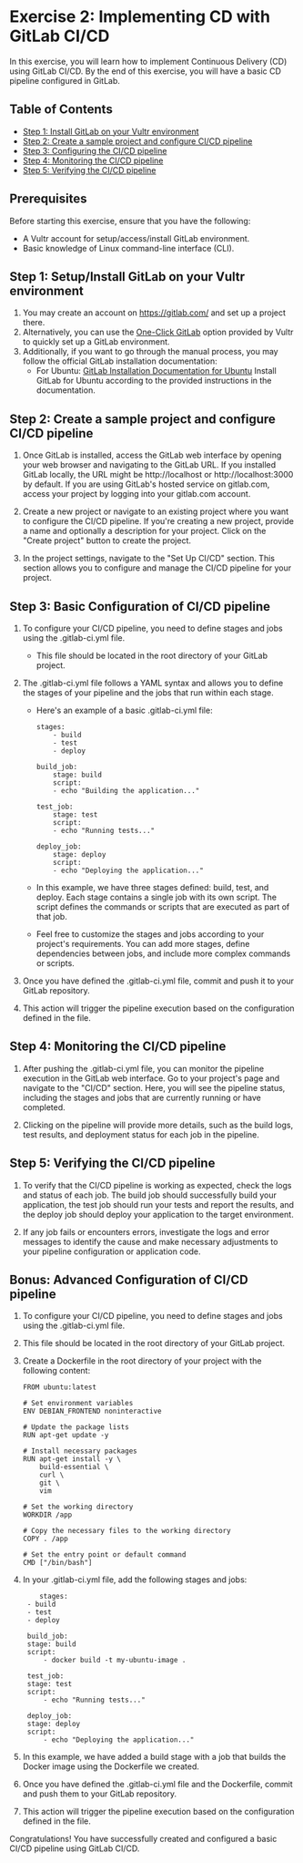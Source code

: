 # Exercise 2: Implementing CD with GitLab CI/CD

In this exercise, you will learn how to implement Continuous Delivery (CD) using GitLab CI/CD. By the end of this exercise, you will have a basic CD pipeline configured in GitLab.

## Table of Contents

- [Step 1: Install GitLab on your Vultr environment](#step-1-setupinstall-gitlab-on-your-vultr-environment)
- [Step 2: Create a sample project and configure CI/CD pipeline](#step-2-create-a-sample-project-and-configure-cicd-pipeline)
- [Step 3: Configuring the CI/CD pipeline](#step-3-configuring-the-cicd-pipeline)
- [Step 4: Monitoring the CI/CD pipeline](#step-4-monitoring-the-cicd-pipeline)
- [Step 5: Verifying the CI/CD pipeline](#step-5-verifying-the-cicd-pipeline)

## Prerequisites

Before starting this exercise, ensure that you have the following:

- A Vultr account for setup/access/install GitLab environment.
- Basic knowledge of Linux command-line interface (CLI).
  
## Step 1: Setup/Install GitLab on your Vultr environment

1. You may create an account on https://gitlab.com/ and set up a project there.
2. Alternatively, you can use the [One-Click GitLab](https://www.vultr.com/docs/one-click-gitlab/) option provided by Vultr to quickly set up a GitLab environment.
3. Additionally, if you want to go through the manual process, you may follow the official GitLab installation documentation:
   - For Ubuntu: [GitLab Installation Documentation for Ubuntu](https://docs.gitlab.com/)
     Install GitLab for Ubuntu according to the provided instructions in the documentation.
## Step 2: Create a sample project and configure CI/CD pipeline

1. Once GitLab is installed, access the GitLab web interface by opening your web browser and navigating to the GitLab URL. If you installed GitLab locally, the URL might be http://localhost or http://localhost:3000 by default. If you are using GitLab's hosted service on gitlab.com, access your project by logging into your gitlab.com account.

2. Create a new project or navigate to an existing project where you want to configure the CI/CD pipeline. If you're creating a new project, provide a name and optionally a description for your project. Click on the "Create project" button to create the project.

3. In the project settings, navigate to the "Set Up CI/CD" section. This section allows you to configure and manage the CI/CD pipeline for your project.

## Step 3: Basic Configuration of CI/CD pipeline
1. To configure your CI/CD pipeline, you need to define stages and jobs using the .gitlab-ci.yml file.
   - This file should be located in the root directory of your GitLab project.

2. The .gitlab-ci.yml file follows a YAML syntax and allows you to define the stages of your pipeline and the jobs that run within each stage.
   - Here's an example of a basic .gitlab-ci.yml file:
        ```
        stages:
            - build
            - test
            - deploy

        build_job:
            stage: build
            script:
            - echo "Building the application..."

        test_job:
            stage: test
            script:
            - echo "Running tests..."

        deploy_job:
            stage: deploy
            script:
            - echo "Deploying the application..."
        ```

   - In this example, we have three stages defined: build, test, and deploy. Each stage contains a single job with its own script. The script defines the commands or scripts that are executed as part of that job.
   - Feel free to customize the stages and jobs according to your project's requirements. You can add more stages, define dependencies between jobs, and include more complex commands or scripts.

3. Once you have defined the .gitlab-ci.yml file, commit and push it to your GitLab repository.
4. This action will trigger the pipeline execution based on the configuration defined in the file.

## Step 4: Monitoring the CI/CD pipeline
1. After pushing the .gitlab-ci.yml file, you can monitor the pipeline execution in the GitLab web interface. Go to your project's page and navigate to the "CI/CD" section. Here, you will see the pipeline status, including the stages and jobs that are currently running or have completed.

2. Clicking on the pipeline will provide more details, such as the build logs, test results, and deployment status for each job in the pipeline.

## Step 5: Verifying the CI/CD pipeline
1. To verify that the CI/CD pipeline is working as expected, check the logs and status of each job. The build job should successfully build your application, the test job should run your tests and report the results, and the deploy job should deploy your application to the target environment.

2. If any job fails or encounters errors, investigate the logs and error messages to identify the cause and make necessary adjustments to your pipeline configuration or application code.

## Bonus: Advanced Configuration of CI/CD pipeline
1. To configure your CI/CD pipeline, you need to define stages and jobs using the .gitlab-ci.yml file.
2. This file should be located in the root directory of your GitLab project.
3. Create a Dockerfile in the root directory of your project with the following content:

   ```
   FROM ubuntu:latest

   # Set environment variables
   ENV DEBIAN_FRONTEND noninteractive

   # Update the package lists
   RUN apt-get update -y

   # Install necessary packages
   RUN apt-get install -y \
       build-essential \
       curl \
       git \
       vim

   # Set the working directory
   WORKDIR /app

   # Copy the necessary files to the working directory
   COPY . /app

   # Set the entry point or default command
   CMD ["/bin/bash"]
   ```
4. In your .gitlab-ci.yml file, add the following stages and jobs:
   ```
       stages:
    - build
    - test
    - deploy

    build_job:
    stage: build
    script:
        - docker build -t my-ubuntu-image .

    test_job:
    stage: test
    script:
        - echo "Running tests..."

    deploy_job:
    stage: deploy
    script:
        - echo "Deploying the application..."
   ```
5. In this example, we have added a build stage with a job that builds the Docker image using the Dockerfile we created.
6. Once you have defined the .gitlab-ci.yml file and the Dockerfile, commit and push them to your GitLab repository.
7. This action will trigger the pipeline execution based on the configuration defined in the file.

Congratulations! You have successfully created and configured a basic CI/CD pipeline using GitLab CI/CD.

